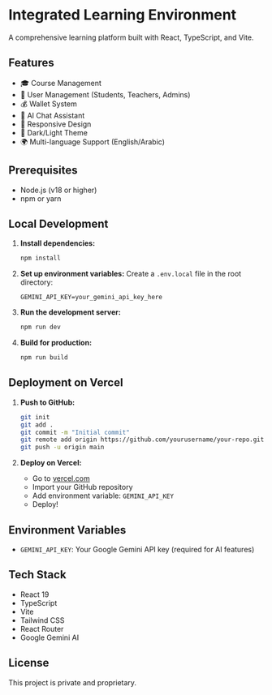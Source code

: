 # Integrated Learning Environment

A comprehensive learning platform built with React, TypeScript, and Vite.

## Features

- 🎓 Course Management
- 👥 User Management (Students, Teachers, Admins)
- 💰 Wallet System
- 🧠 AI Chat Assistant
- 📱 Responsive Design
- 🌙 Dark/Light Theme
- 🌍 Multi-language Support (English/Arabic)

## Prerequisites

- Node.js (v18 or higher)
- npm or yarn

## Local Development

1. **Install dependencies:**
   ```bash
   npm install
   ```

2. **Set up environment variables:**
   Create a `.env.local` file in the root directory:
   ```env
   GEMINI_API_KEY=your_gemini_api_key_here
   ```

3. **Run the development server:**
   ```bash
   npm run dev
   ```

4. **Build for production:**
   ```bash
   npm run build
   ```

## Deployment on Vercel

1. **Push to GitHub:**
   ```bash
   git init
   git add .
   git commit -m "Initial commit"
   git remote add origin https://github.com/yourusername/your-repo.git
   git push -u origin main
   ```

2. **Deploy on Vercel:**
   - Go to [vercel.com](https://vercel.com)
   - Import your GitHub repository
   - Add environment variable: `GEMINI_API_KEY`
   - Deploy!

## Environment Variables

- `GEMINI_API_KEY`: Your Google Gemini API key (required for AI features)

## Tech Stack

- React 19
- TypeScript
- Vite
- Tailwind CSS
- React Router
- Google Gemini AI

## License

This project is private and proprietary.
